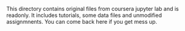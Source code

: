 This directory contains original files from coursera jupyter lab and is readonly. It includes tutorials, some data files and unmodified assignmnents.
You can come back here if you get mess up.

